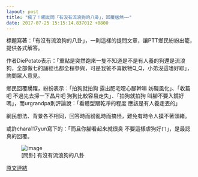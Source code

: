 ```yaml
---
layout: post
title: "瘋了！網友問「有沒有流浪狗的八卦」，回覆居然⋯⋯"
date: 2017-07-25 15:15:14.837012 +0800
---
```


標題寫著：「有沒有流浪狗的八卦」，一則這樣的提問文章，讓PTT鄉民紛紛出籠，提供各式解答。

作者DiePotato表示：「重點是突然跑來一隻不知道是不是有人養的狗還是流浪狗，全部做七的誦經也都全程參與，可是我爸不喜歡牠Q_Q，小弟沒這嗜好耶」，詢問眾人意見。

鄉民回覆踴躍，紛紛表示：「拍狗就拍狗 露出肥宅噁心腳幹嘛 妨礙風化」、「收篇吧 不過先去掃一下晶片吧 狗狗比較容易走失」、「拍狗就拍狗 叫腳不要入鏡好嗎」，而urgrandpa則評論說：「看體型跟乾凈的程度 應該是有人養走丟的」

網民想法、背景各不相同，回答時而紛亂時而搞怪，難免有時令人摸不著頭緒。

或許chara117yun寫下的：「而且你腳看起來就很臭 不要這樣虐狗好ㄇ」，是最認真的回覆。

<figure>
<img src="http://i.imgur.com/FeD1nQp.jpg" alt="image">
<figcaption>
[問卦] 有沒有流浪狗的八卦
</figcaption>
</figure>

<a href = "https://www.ptt.cc/bbs/Gossiping/M.1500926557.A.0B7.html">原文連結</a>

